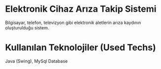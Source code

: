 # Elektronik Cihaz Arıza Takip Sistemi
Bilgisayar, telefon, televizyon gibi elektronik aletlerin arıza kaydının oluşturulduğu sistem.

# Kullanılan Teknolojiler (Used Techs)
Java (Swing), MySql Database
